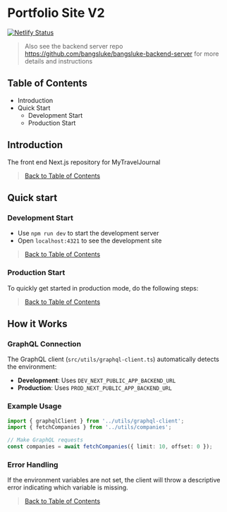 # Portfolio Site V2

[![Netlify Status](https://api.netlify.com/api/v1/badges/267ef8c1-6dae-4fae-bc37-680c3f02ebfd/deploy-status)](https://app.netlify.com/sites/bangsluke-mytraveljournal/deploys)

<!-- TODO - Update above -->

> Also see the backend server repo <https://github.com/bangsluke/bangsluke-backend-server> for more details and instructions

## Table of Contents

- Introduction
- Quick Start
  - Development Start
  - Production Start

## Introduction

The front end Next.js repository for MyTravelJournal

> [Back to Table of Contents](#table-of-contents)

## Quick start

### Development Start

- Use `npm run dev` to start the development server
- Open `localhost:4321` to see the development site

<!-- TODO: Update list -->

> [Back to Table of Contents](#table-of-contents)

### Production Start

To quickly get started in production mode, do the following steps:

<!-- TODO: Update list -->

> [Back to Table of Contents](#table-of-contents)

## How it Works

### GraphQL Connection

The GraphQL client (`src/utils/graphql-client.ts`) automatically detects the environment:

- **Development**: Uses `DEV_NEXT_PUBLIC_APP_BACKEND_URL`
- **Production**: Uses `PROD_NEXT_PUBLIC_APP_BACKEND_URL`

### Example Usage

```typescript
import { graphqlClient } from '../utils/graphql-client';
import { fetchCompanies } from '../utils/companies';

// Make GraphQL requests
const companies = await fetchCompanies({ limit: 10, offset: 0 });
```

### Error Handling

If the environment variables are not set, the client will throw a descriptive error indicating which variable is missing.

> [Back to Table of Contents](#table-of-contents)